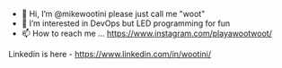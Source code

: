 - 👋 Hi, I’m @mikewootini please just call me "woot" 
- 👀 I’m interested in DevOps but LED programming for fun
- 📫 How to reach me ... https://www.instagram.com/playawootwoot/ 

Linkedin is here - https://www.linkedin.com/in/wootini/
<!---
mikewootini/mikewootini is a ✨ special ✨ repository because its `README.md` (this file) appears on your GitHub profile.
You can click the Preview link to take a look at your changes.
--->
